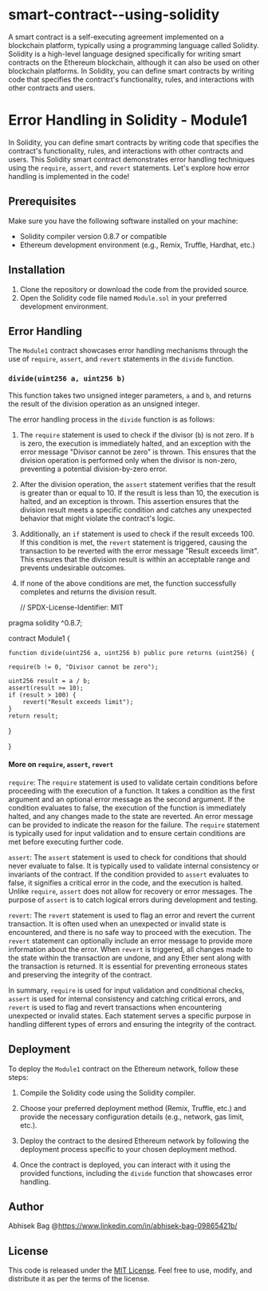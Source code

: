 # smart-contract--using-solidity

A smart contract is a self-executing agreement implemented on a blockchain platform, typically using a programming language called Solidity. Solidity is a high-level language designed specifically for writing smart contracts on the Ethereum blockchain, although it can also be used on other blockchain platforms.
In Solidity, you can define smart contracts by writing code that specifies the contract's functionality, rules, and interactions with other contracts and users.

# Error Handling in Solidity - Module1

In Solidity, you can define smart contracts by writing code that specifies the contract's functionality, rules, and interactions with other contracts and users.
This Solidity smart contract demonstrates error handling techniques using the `require`, `assert`, and `revert` statements. Let's explore how error handling is implemented in the code!

## Prerequisites

Make sure you have the following software installed on your machine:

- Solidity compiler version 0.8.7 or compatible
- Ethereum development environment (e.g., Remix, Truffle, Hardhat, etc.)

## Installation

1. Clone the repository or download the code from the provided source.
2. Open the Solidity code file named `Module.sol` in your preferred development environment.

## Error Handling

The `Module1` contract showcases error handling mechanisms through the use of `require`, `assert`, and `revert` statements in the `divide` function.

### `divide(uint256 a, uint256 b)`

This function takes two unsigned integer parameters, `a` and `b`, and returns the result of the division operation as an unsigned integer.

The error handling process in the `divide` function is as follows:

1. The `require` statement is used to check if the divisor (`b`) is not zero. If `b` is zero, the execution is immediately halted, and an exception with the error message "Divisor cannot be zero" is thrown. This ensures that the division operation is performed only when the divisor is non-zero, preventing a potential division-by-zero error.

2. After the division operation, the `assert` statement verifies that the result is greater than or equal to 10. If the result is less than 10, the execution is halted, and an exception is thrown. This assertion ensures that the division result meets a specific condition and catches any unexpected behavior that might violate the contract's logic.

3. Additionally, an `if` statement is used to check if the result exceeds 100. If this condition is met, the `revert` statement is triggered, causing the transaction to be reverted with the error message "Result exceeds limit". This ensures that the division result is within an acceptable range and prevents undesirable outcomes.

4. If none of the above conditions are met, the function successfully completes and returns the division result.

   // SPDX-License-Identifier: MIT

pragma solidity ^0.8.7;

contract Module1 {

    function divide(uint256 a, uint256 b) public pure returns (uint256) {
        
    require(b != 0, "Divisor cannot be zero");

    uint256 result = a / b;
    assert(result >= 10);
    if (result > 100) {
        revert("Result exceeds limit");
    }
    return result;
}

}

#### More on `require`, `assert`, `revert`

`require`: The `require` statement is used to validate certain conditions before proceeding with the execution of a function. It takes a condition as the first argument and an optional error message as the second argument. If the condition evaluates to false, the execution of the function is immediately halted, and any changes made to the state are reverted. An error message can be provided to indicate the reason for the failure. The `require` statement is typically used for input validation and to ensure certain conditions are met before executing further code.

`assert`: The `assert` statement is used to check for conditions that should never evaluate to false. It is typically used to validate internal consistency or invariants of the contract. If the condition provided to `assert` evaluates to false, it signifies a critical error in the code, and the execution is halted. Unlike `require`, `assert` does not allow for recovery or error messages. The purpose of `assert` is to catch logical errors during development and testing.

`revert`: The `revert` statement is used to flag an error and revert the current transaction. It is often used when an unexpected or invalid state is encountered, and there is no safe way to proceed with the execution. The `revert` statement can optionally include an error message to provide more information about the error. When `revert` is triggered, all changes made to the state within the transaction are undone, and any Ether sent along with the transaction is returned. It is essential for preventing erroneous states and preserving the integrity of the contract.

In summary, `require` is used for input validation and conditional checks, `assert` is used for internal consistency and catching critical errors, and `revert` is used to flag and revert transactions when encountering unexpected or invalid states. Each statement serves a specific purpose in handling different types of errors and ensuring the integrity of the contract.

## Deployment

To deploy the `Module1` contract on the Ethereum network, follow these steps:

1. Compile the Solidity code using the Solidity compiler.

2. Choose your preferred deployment method (Remix, Truffle, etc.) and provide the necessary configuration details (e.g., network, gas limit, etc.).

3. Deploy the contract to the desired Ethereum network by following the deployment process specific to your chosen deployment method.

4. Once the contract is deployed, you can interact with it using the provided functions, including the `divide` function that showcases error handling.
## Author

Abhisek Bag
@https://www.linkedin.com/in/abhisek-bag-09865421b/

## License

This code is released under the [MIT License](https://opensource.org/licenses/MIT). Feel free to use, modify, and distribute it as per the terms of the license.
